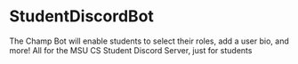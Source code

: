 # StudentDiscordBot
The Champ Bot will enable students to select their roles, add a user bio, and more! All for the MSU CS Student Discord Server, just for students
